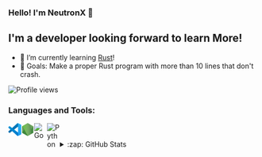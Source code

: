 ### Hello! I'm NeutronX 👋

## I'm a developer looking forward to learn More!

- 🌱 I’m currently learning [Rust](https://www.rust-lang.org/)!
- 🥅 Goals: Make a proper Rust program with more than 10 lines that don't crash.

![Profile views](https://gpvc.arturio.dev/NeutronX-dev?v=3)
### Languages and Tools:

[<img align="left" alt="Visual Studio Code" width="26px" src="https://raw.githubusercontent.com/github/explore/80688e429a7d4ef2fca1e82350fe8e3517d3494d/topics/visual-studio-code/visual-studio-code.png" />][vscode]
[<img align="left" alt="Node.js" width="26px" src="https://raw.githubusercontent.com/github/explore/80688e429a7d4ef2fca1e82350fe8e3517d3494d/topics/nodejs/nodejs.png" />][nodejs]
[<img align="left" alt="Go" width="26px" src="https://miro.medium.com/max/600/1*i2skbfmDsHayHhqPfwt6pA.png" />][golang]
[<img align="left" alt="Python" width="26px" src="https://upload.wikimedia.org/wikipedia/commons/thumb/c/c3/Python-logo-notext.svg/768px-Python-logo-notext.svg.png" />][python]

<br />
<br />

<details>
  <summary>:zap: GitHub Stats</summary>

  <img align="left" alt="codeSTACKr's GitHub Stats" src="https://github-readme-stats.vercel.app/api?username=NeutronX-dev&show_icons=true&hide_border=true" />

</details>

[vscode]: https://code.visualstudio.com/
[golang]: https://golang.org/
[nodejs]: https://nodejs.org/es/
[python]: https://www.python.org/
